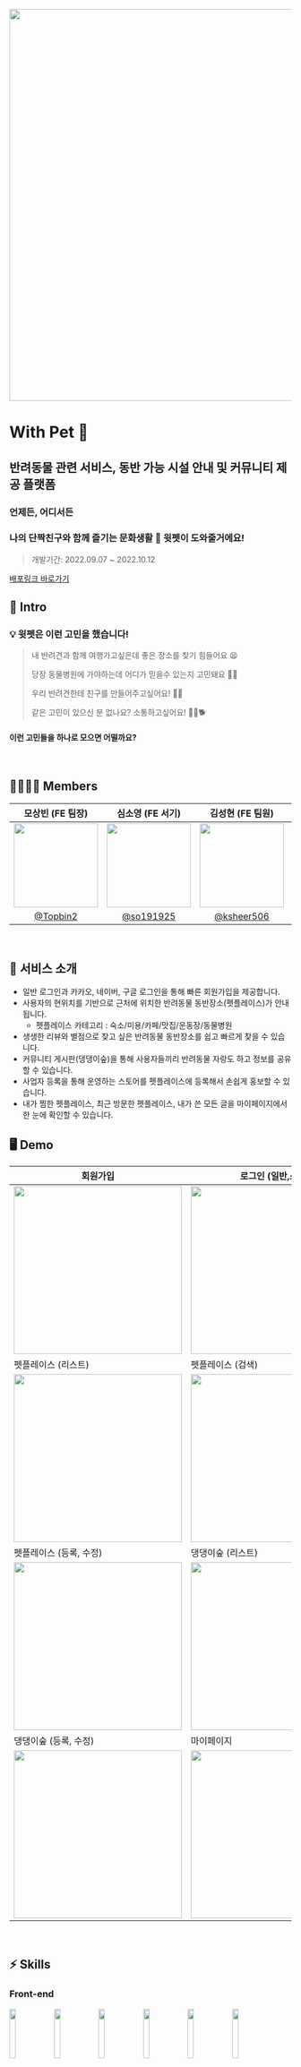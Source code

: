<p align="center">
<img src="https://user-images.githubusercontent.com/6335046/189839037-a8805f6b-1305-4303-b29e-38056b371f1f.png" width=700 />
</p>

# With Pet 🐾
## 반려동물 관련 서비스, 동반 가능 시설 안내 및 커뮤니티 제공 플랫폼
### 언제든, 어디서든
### 나의 단짝친구와 함께 즐기는 문화생활 🐶 윗펫이 도와줄거에요!

> 개발기간: 2022.09.07 ~ 2022.10.12

[배포링크 바로가기](https://withpet-two.vercel.app/) 
  
## 📖 Intro
### 💡 윗펫은 이런 고민을 했습니다!

> 내 반려견과 함께 여행가고싶은데 좋은 장소를 찾기 힘들어요 😫  
> 
> 당장 동물병원에 가야하는데 어디가 믿을수 있는지 고민돼요 🤔💬
> 
> 우리 반려견한테 친구를 만들어주고싶어요! 🐶💝
>
> 같은 고민이 있으신 분 없나요? 소통하고싶어요! 🙋‍♂️🐕

#### 이런 고민들을 하나로 모으면 어떨까요?

<br />

## 👨‍👩‍👧‍👦 Members

|모상빈 (FE 팀장)|심소영 (FE 서기)|김성현 (FE 팀원)|윤준영 (BE 팀원)|박소영 (BE 팀원)|
|:-:|:-:|:-:|:-:|:-:|
|<img src="https://velog.velcdn.com/images/sangbin2/post/40523b88-00ae-4280-a486-5fdfb9383965/image.png" width=150>|<img src="https://user-images.githubusercontent.com/104320234/188778037-50ae88a3-b1a4-45a6-bb26-e156978e8e6f.jpeg" width=150>|<img src="https://user-images.githubusercontent.com/6335046/188773314-b7b00c99-52bb-4a5b-94b3-0ed6f26bdcfd.png" width=150 >|<img src="https://user-images.githubusercontent.com/95295766/188778526-6a6175c7-ee3a-4f37-a269-3c64c53cf310.png" width=150>|<img src="https://user-images.githubusercontent.com/61177857/188779028-ed413724-de9b-4731-aa15-2aa02ee11bbe.jpg" width=150>|
|[@Topbin2](https://github.com/Topbin2)|[@so191925](https://github.com/so191925)|[@ksheer506](https://github.com/ksheer506)|[@upqnu](https://github.com/upqnu)|[@soyoung96](https://github.com/soyoung96)|

<br />  

## 🚀 서비스 소개   
- 일반 로그인과 카카오, 네이버, 구글 로그인을 통해 빠른 회원가입을 제공합니다.
- 사용자의 현위치를 기반으로 근처에 위치한 반려동물 동반장소(펫플레이스)가 안내됩니다.
  - 펫플레이스 카테고리 : 숙소/미용/카페/맛집/운동장/동물병원
- 생생한 리뷰와 별점으로 찾고 싶은 반려동물 동반장소를 쉽고 빠르게 찾을 수 있습니다.
- 커뮤니티 게시판(댕댕이숲)을 통해 사용자들끼리 반려동물 자랑도 하고 정보를 공유할 수 있습니다.
- 사업자 등록을 통해 운영하는 스토어를 펫플레이스에 등록해서 손쉽게 홍보할 수 있습니다.
- 내가 찜한 펫플레이스, 최근 방문한 펫플레이스, 내가 쓴 모든 글을 마이페이지에서 한 눈에 확인할 수 있습니다.
    
## 🖥 Demo

|회원가입|로그인 (일반,소셜)|사업자등록|
|------|---|---|
|<img src="https://user-images.githubusercontent.com/95295766/195015933-b0fe5a40-d16c-4c7d-9eab-6a59e0ec675e.png" width="300px" height="300px">|<img src="https://user-images.githubusercontent.com/95295766/195015855-29c2d460-a087-4c93-b5ac-2549bc5f1acc.png" width="300px" height="300px">|<img src="https://user-images.githubusercontent.com/95295766/195017099-549f052c-ae0f-4fee-a81b-92f57e466820.png" width="300px" height="300px">|
|펫플레이스 (리스트)|펫플레이스 (검색)|펫플레이스 (상세)|
|<img src="https://user-images.githubusercontent.com/95295766/195014700-da17328d-2e66-416d-bfe2-c6e1cba57a48.png" width="300px" height="300px">|<img src="https://user-images.githubusercontent.com/95295766/195015231-37bf2515-1b4c-4c95-b048-d5547825222e.png" width="300px" height="300px">|<img src="https://user-images.githubusercontent.com/95295766/195015380-0574ba16-56f6-4cff-917c-dd9e9a2c0336.png" width="300px" height="300px">|
|펫플레이스 (등록, 수정)|댕댕이숲 (리스트)|댕댕이숲 (상세)|
|<img src="https://user-images.githubusercontent.com/95295766/195306597-3c82b72a-ab90-4ee1-945a-10749d3b7d79.png" width="300px" height="300px">|<img src="https://user-images.githubusercontent.com/95295766/195016076-b100d496-510b-4beb-aed5-7f8dd1c0a207.png" width="300px" height="300px">|<img src="https://user-images.githubusercontent.com/95295766/195016313-e14f37d5-ca90-40d2-b13e-9857095b54d1.png" width="300px" height="300px">|
|댕댕이숲 (등록, 수정)|마이페이지|
|<img src="https://user-images.githubusercontent.com/95295766/195016408-366f6f98-8af7-4cce-8d7d-0e6ea3966594.png" width="300px" height="300px">|<img src="https://user-images.githubusercontent.com/104320234/195133213-9b76351a-49a6-423b-a895-bcd8f32fc20d.png" width="300px" height="300px">|


<br />

## ⚡️ Skills

### Front-end

<p>
  <img src="https://user-images.githubusercontent.com/52682603/138834243-fb74d81e-e90d-4c6a-8793-05df588f59ab.png" width=15%>
  <img src="https://user-images.githubusercontent.com/52682603/138834262-a7af2293-e398-416d-8dd3-ff5fab8cb80d.png" width=15%>
  <img src="https://noticon-static.tammolo.com/dgggcrkxq/image/upload/v1567749614/noticon/zgdaxpaif5ojeduonygb.png" width=15%>
  <img src="https://user-images.githubusercontent.com/52682603/138835731-e0e727ad-0bd1-44ca-a3b3-98c4d1b89c20.png" width=15%>
  <img src="https://noticon-static.tammolo.com/dgggcrkxq/image/upload/v1568851518/noticon/lwj3hr9v1yoheimtwc1w.png" width=15%>
  <img src="https://user-images.githubusercontent.com/52682603/138834282-b22f1f99-5470-4bc4-9b5b-4b7ed1325643.png" width=15%>
</p>

### Back-end

<p>
  <img src="https://user-images.githubusercontent.com/101033614/191641707-c33a275b-d62f-44fd-ae3b-5f21ae563bca.png" width=15%>
  <img src="https://user-images.githubusercontent.com/101033614/191641806-4ac4faf6-9044-4be6-9682-08b8cc1a00b5.png" width=15%>
  <img src="https://user-images.githubusercontent.com/101033614/191641857-37773e83-9a73-48aa-bcbf-c6900d8ada34.png" width=15%>
  <img src="https://user-images.githubusercontent.com/101033614/191641895-08145f7f-5d3e-4587-99e5-9729779a93dc.png" width=15%>
  <img src="https://user-images.githubusercontent.com/101033614/191641929-91a5663c-d5b4-4e6c-89a4-b47378982bf9.png" width=15%>
  <img src="https://user-images.githubusercontent.com/101033614/191641979-25835bb8-eaef-46d5-82a7-75b391a52fce.png" width=15%>
  <img src="https://user-images.githubusercontent.com/101033614/191642008-1b9d2097-2239-4a46-b862-671e55a34358.png" width=15%>
  <img src="https://user-images.githubusercontent.com/101033614/191642036-171a7565-e50f-4afa-9138-87f285d57756.png" width=15%>
  <img src="https://user-images.githubusercontent.com/101033614/191642062-849e6c1a-62fc-4d34-9199-7b9234101316.png" width=15%>
</p>

### Architecture

<p>
  <img src="https://user-images.githubusercontent.com/101033614/194441092-7f64c60b-9432-4b8b-a4e4-3bed9759e50b.png" width=90%>
</p>

### DB ERD

<p>
  <img src="https://s3-us-west-2.amazonaws.com/secure.notion-static.com/1a71387e-e78e-4669-a59a-731799c8fdfe/Untitled.png" width=90%>
</p>

<br />


## 📚 팀 규칙
- [📗 그라운드 룰](https://github.com/codestates-seb/seb39_main_055/wiki/%EA%B7%B8%EB%9D%BC%EC%9A%B4%EB%93%9C-%EB%A3%B0)
- [📕 깃 커밋 컨벤션](https://github.com/codestates-seb/seb39_main_055/wiki/%EA%B9%83-%EC%BB%A4%EB%B0%8B-%EC%BB%A8%EB%B2%A4%EC%85%98)
- [📘 깃 브랜치 전략](https://github.com/codestates-seb/seb39_main_055/wiki/%EA%B9%83-%EB%B8%8C%EB%9E%9C%EC%B9%98-%EC%A0%84%EB%9E%B5)
<br />



## ⚡️ 팀 문서

- [🚀 기능 리스트](https://congruous-mallow-6ce.notion.site/82739e6c86b94f4f9a92b8e4eac75621?v=2cde9141f87d46148c3f93269cb1cfb4)
- [🚀 API](https://docs.google.com/spreadsheets/d/1l6ei2woahjQa9vhu7PVF4UweVAJmt1R6bvugwV5ATOM/edit#gid=0)

<br />

##  📝 팀 깃 커밋 컨벤션

- `feat`: 새로운 기능을 추가
- `fix`: 버그 수정
- `refactor`: 코드 리팩토링
- `style`: css
- `test`: 테스트 추가, 테스트 리팩토링
- `chore`: 기타

커밋 메세지 앞에 이슈 번호 추가
```
git commit -m "#1 feat: 로그인 기능 추가"
```
